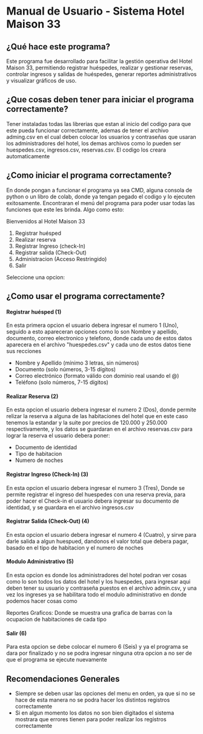 # Manual de Usuario - Sistema Hotel Maison 33

## ¿Qué hace este programa?
Este programa fue desarrollado para facilitar la gestión operativa del Hotel Maison 33, permitiendo registrar huéspedes, realizar y gestionar reservas, controlar ingresos y salidas de huéspedes, generar reportes administrativos y visualizar gráficos de uso.

## ¿Que cosas deben tener para iniciar el programa correctamente?
Tener instaladas todas las librerias que estan al inicio del codigo para que este pueda funcionar correctamente, ademas de tener el archivo adming.csv en el cual deben colocar los usuarios y contraseñas que usaran los administradores del hotel, los demas archivos como lo pueden ser huespedes.csv, ingresos.csv, reservas.csv. El codigo los creara automaticamente 

## ¿Como iniciar el programa correctamente?
En donde pongan a funcionar el programa ya sea CMD, alguna consola de python o un libro de colab, donde ya tengan pegado el codigo y lo ejecuten exitosamente.
Encontraran el menú del programa para poder usar todas las funciones que este les brinda. Algo como esto:

Bienvenidos al Hotel Maison 33
1. Registrar huésped
2. Realizar reserva
3. Registrar Ingreso (check-In)
4. Registrar salida (Check-Out)
5. Administracion (Acceso Restringido)
6. Salir

Seleccione una opcion:

## ¿Como usar el programa correctamente?
#### Registrar huésped (1)
En esta primera opcion el usuario debera ingresar el numero 1 (Uno), seguido a esto apareceran opciones como lo son Nombre y apellido, documento, correo electronico y telefono, donde cada uno de estos datos aparecera en el archivo "huespedes.csv" y cada uno de estos datos tiene sus recciones

- Nombre y Apellido (mínimo 3 letras, sin números)
- Documento (solo números, 3-15 dígitos)
- Correo electrónico (formato válido con dominio real usando el @)
- Teléfono (solo números, 7-15 dígitos)

#### Realizar Reserva (2)
En esta opcion el usuario debera ingresar el numero 2 (Dos), donde permite relizar la reserva a alguna de las habitaciones del hotel que en este caso tenemos la estandar y la suite por precios de 120.000 y 250.000 respectivamente, y los datos se guardaran en el archivo reservas.csv para lograr la reserva el usuario debera poner:

- Documento de identidad
- Tipo de habitacion
- Numero de noches

#### Registrar Ingreso (Check-In) (3)
En esta opcion el usuario debera ingresar el numero 3 (Tres), Donde se permite registrar el ingreso del huespedes con una reserva previa, para poder hacer el Check-in el usuario debera ingresar su documento de identidad, y se guardara en el archivo ingresos.csv

#### Registrar Salida (Check-Out) (4)
En esta opcion el usuario debera ingresar el numero 4 (Cuatro), y sirve para darle salida a algun huespued, dandonos el valor total que debera pagar, basado en el tipo de habitacion y el numero de noches

#### Modulo Administrativo (5)
En esta opcion es donde los administradores del hotel podran ver cosas como lo son todos los datos del hotel y los huespedes, para ingresar aqui deben tener su usuario y contraseña puestos en el archivo admin.csv, y una vez los ingreses ya se habilitara todo el modulo administrativo en donde podemos hacer cosas como

Reportes Graficos: 
Donde se muestra una grafica de barras con la ocupacion de habitaciones de cada tipo 

#### Salir (6)
Para esta opcion se debe colocar el numero 6 (Seis) y ya el programa se dara por finalizado y no se podra ingresar ninguna otra opcion a no ser de que el programa se ejecute nuevamente 

## Recomendaciones Generales
- Siempre se deben usar las opciones del menu en orden, ya que si no se hace de esta manera no se podra hacer los distintos registros correctamente
- Si en algun momento los datos no son bien digitados el sistema mostrara que errores tienen para poder realizar los registros correctamente 
